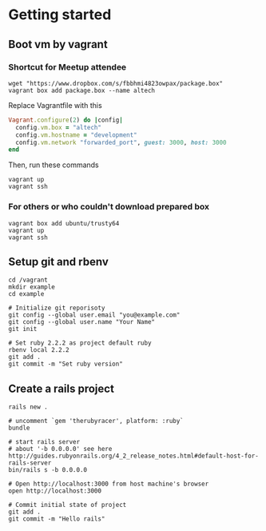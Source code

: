 # Getting started

## Boot vm by vagrant

### Shortcut for Meetup attendee

```
wget "https://www.dropbox.com/s/fbbhmi4823owpax/package.box"
vagrant box add package.box --name altech
```

Replace Vagrantfile with this

```ruby
Vagrant.configure(2) do |config|
  config.vm.box = "altech"
  config.vm.hostname = "development"
  config.vm.network "forwarded_port", guest: 3000, host: 3000
end
```

Then, run these commands

```
vagrant up
vagrant ssh
```

### For others or who couldn't download prepared box

```
vagrant box add ubuntu/trusty64
vagrant up
vagrant ssh
```

## Setup git and rbenv

```
cd /vagrant
mkdir example
cd example

# Initialize git reporisoty
git config --global user.email "you@example.com"
git config --global user.name "Your Name"
git init

# Set ruby 2.2.2 as project default ruby
rbenv local 2.2.2
git add .
git commit -m "Set ruby version"
```

## Create a rails project

```
rails new .

# uncomment `gem 'therubyracer', platform: :ruby`
bundle

# start rails server
# about '-b 0.0.0.0' see here http://guides.rubyonrails.org/4_2_release_notes.html#default-host-for-rails-server
bin/rails s -b 0.0.0.0

# Open http://localhost:3000 from host machine's browser
open http://localhost:3000

# Commit initial state of project
git add .
git commit -m "Hello rails"
```
